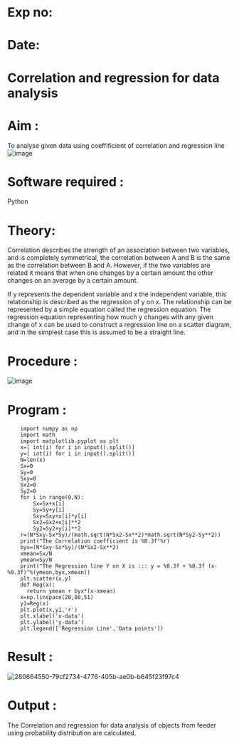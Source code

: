 # Exp no:
# Date:
# Correlation and regression for data analysis
# Aim : 

To analyse given data using coeffificient of correlation and regression line
![image](https://user-images.githubusercontent.com/104613195/168224136-d6b64e64-7d3d-4775-9337-c8f96fe41f2d.png)


# Software required :  

Python

# Theory:

Correlation describes the strength of an association between two variables, and is completely symmetrical, the correlation between A and B is the same as the correlation between B and A. However, if the two variables are related it means that when one changes by a certain amount the other changes on an average by a certain amount.  

If y represents the dependent variable and x the independent variable, this relationship is described as the regression of y on x. The relationship can be represented by a simple equation called the regression equation. The regression equation representing how much y changes with any given change of x can be used to construct a regression line on a scatter diagram, and in the simplest case this is assumed to be a straight line.

# Procedure :

![image](https://user-images.githubusercontent.com/104613195/168225866-ac8f6610-bdc3-4ac2-a24e-2b24ba08e189.png)

# Program :
        import numpy as np
        import math
        import matplotlib.pyplot as plt
        x=[ int(i) for i in input().split()]
        y=[ int(i) for i in input().split()]
        N=len(x)
        Sx=0
        Sy=0
        Sxy=0
        Sx2=0
        Sy2=0
        for i in range(0,N):
            Sx=Sx+x[i]
            Sy=Sy+y[i]
            Sxy=Sxy+x[i]*y[i]
            Sx2=Sx2+x[i]**2
            Sy2=Sy2+y[i]**2
        r=(N*Sxy-Sx*Sy)/(math.sqrt(N*Sx2-Sx**2)*math.sqrt(N*Sy2-Sy**2))
        print("The Correlation coefficient is %0.3f"%r)
        byx=(N*Sxy-Sx*Sy)/(N*Sx2-Sx**2)
        xmean=Sx/N
        ymean=Sy/N
        print("The Regression line Y on X is ::: y = %0.3f + %0.3f (x-%0.3f)"%(ymean,byx,xmean))
        plt.scatter(x,y)
        def Reg(x):
          return ymean + byx*(x-xmean)
        x=np.linspace(20,80,51)
        y1=Reg(x)
        plt.plot(x,y1,'r')
        plt.xlabel('x-data')
        plt.ylabel('y-data')
        plt.legend(['Regression Line','Data points'])



# Result :
![280664550-79cf2734-4776-405b-ae0b-b645f23f97c4](https://github.com/user-attachments/assets/da02ee54-97e9-489f-a20a-985b421f0d80)


# Output :
The Correlation and regression for data analysis of objects from feeder using probability distribution are calculated.
